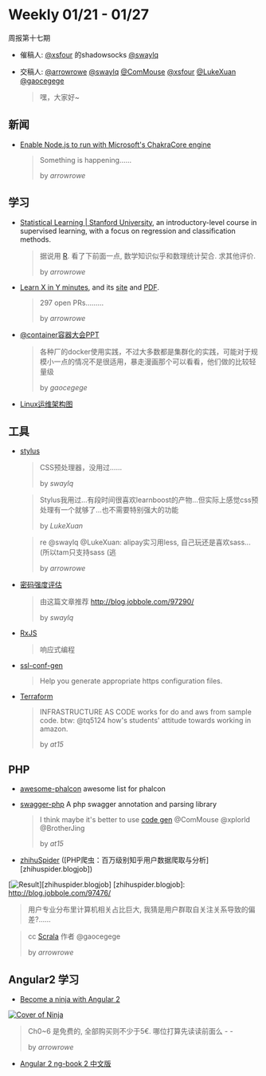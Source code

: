 # Weekly 01/21 - 01/27
周报第十七期
- 催稿人:
  [@xsfour](https://github.com/xsfour) 的shadowsocks [@swaylq](https://github.com/swaylq)
- 交稿人:
  [@arrowrowe](https://github.com/arrowrowe) [@swaylq](https://github.com/swaylq) [@ComMouse](https://github.com/ComMouse) [@xsfour](https://github.com/xsfour)
  [@LukeXuan](https://github.com/LukeXuan) [@gaocegege](https://github.com/gaocegege)
 
    > 嘿，大家好~

## 新闻

- [Enable Node.js to run with Microsoft's ChakraCore engine](https://github.com/nodejs/node/pull/4765)

    > Something is happening......
    >
    > by *arrowrowe*

## 学习
- [Statistical Learning | Stanford University](https://lagunita.stanford.edu/courses/HumanitiesSciences/StatLearning/Winter2016/about), an introductory-level course in supervised learning, with a focus on regression and classification methods.

    > 据说用 [R](https://www.r-project.org/). 看了下前面一点, 数学知识似乎和数理统计契合. 求其他评价.
    >
    > by *arrowrowe*

- [Learn X in Y minutes](https://github.com/adambard/learnxinyminutes-docs), and its [site](https://learnxinyminutes.com/) and [PDF](https://github.com/aviaryan/learnxinyminutes-pdf).

    > 297 open PRs.........
    >
    > by *arrowrowe*

- [@container容器大会PPT](http://pan.baidu.com/s/1i4nN2Qh)

    > 各种厂的docker使用实践，不过大多数都是集群化的实践，可能对于规模小一点的情况不是很适用，暴走漫画那个可以看看，他们做的比较轻量级
    >
    > by *gaocegege*

- [Linux运维架构图](http://blog.jobbole.com/97616/)

## 工具

- [stylus](https://github.com/stylus/stylus)

    > CSS预处理器，没用过……
    >
    > by *swaylq*

    > Stylus我用过…有段时间很喜欢learnboost的产物…但实际上感觉css预处理有一个就够了…也不需要特别强大的功能
    >
    > by *LukeXuan*

    > re @swaylq @LukeXuan: alipay实习用less, 自己玩还是喜欢sass... (所以tam只支持sass (逃
    >
    > by *arrowrowe*

- [密码强度评估](https://github.com/dropbox/zxcvbn)

    > 由这篇文章推荐 http://blog.jobbole.com/97290/
    > 
    > by *swaylq*

- [RxJS](https://github.com/Reactive-Extensions/RxJS) 

    > 响应式编程

- [ssl-conf-gen](https://mozilla.github.io/server-side-tls/ssl-config-generator/)

    > Help you generate appropriate https configuration files.

- [Terraform](https://www.terraform.io/) 

    > INFRASTRUCTURE AS CODE works for do and aws from sample code. btw: @tq5124 how's students' attitude towards working in amazon. 
    > 
    > by *at15*
    
## PHP

- [awesome-phalcon](https://github.com/sergeyklay/awesome-phalcon)  awesome list for phalcon
- [swagger-php](https://github.com/zircote/swagger-php) A php swagger annotation and parsing library 

    > I think maybe it's better to use [code gen](https://github.com/swagger-api/swagger-codegen) @ComMouse @xplorld @BrotherJing 
    > 
    > by *at15*
    
- [zhihuSpider](https://github.com/HectorHu/zhihuSpider) ([PHP爬虫：百万级别知乎用户数据爬取与分析][zhihuspider.blogjob])

[![Result](https://camo.githubusercontent.com/6b746d45baf73e203246723a19368f7b6a00c6fa/687474703a2f2f3775326571772e636f6d312e7a302e676c622e636c6f7564646e2e636f6d2f2545372539462541352545342542392538452545362539352542302545362538442541452545372542422539462545382541452541312545352539422542452e706e67)][zhihuspider.blogjob]
[zhihuspider.blogjob]: http://blog.jobbole.com/97476/

> 用户专业分布里计算机相关占比巨大, 我猜是用户群取自关注关系导致的偏差?......

> cc [Scrala](https://gitter.im/gaocegege/scrala) 作者 @gaocegege 
>
> by *arrowrowe*

## Angular2 学习

- [Become a ninja with Angular 2][ninja]

[![Cover of Ninja](https://books.ninja-squad.com/public/images/ng2/ng2-cover.png)][ninja]

[ninja]: https://books.ninja-squad.com/angular2
    
> Ch0~6 是免费的, 全部购买则不少于5€. 哪位打算先读读前面么 - -
>
> by *arrowrowe*

- [Angular 2 ng-book 2 中文版](https://github.com/kittencup/angular2-ama-cn/issues/43)






